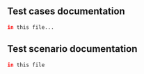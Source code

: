 ## Test cases documentation

```bash
in this file...
```

## Test scenario documentation
```bash
in this file
```
